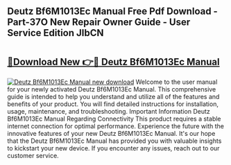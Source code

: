## Deutz Bf6M1013Ec Manual Free Pdf Download - Part-37O New Repair Owner Guide - User Service Edition JIbCN

# <h2><a href="http://bc6943.oget.top/?id=Deutz+Bf6M1013Ec+Manual">🔗Download New 👉🔴 Deutz Bf6M1013Ec Manual</a></h2>

[![Deutz Bf6M1013Ec Manual new download](https://i.imgur.com/5g1atiW.png)](http://bc6943.oget.top/?id=Deutz+Bf6M1013Ec+Manual)
Welcome to the user manual for your newly activated Deutz Bf6M1013Ec Manual. This comprehensive guide is intended to help you understand and utilize all of the features and benefits of your product. You will find detailed instructions for installation, usage, maintenance, and troubleshooting. Important Information Deutz Bf6M1013Ec Manual Regarding Connectivity This product requires a stable internet connection for optimal performance. Experience the future with the innovative features of your new Deutz Bf6M1013Ec Manual. It's our hope that the Deutz Bf6M1013Ec Manual has provided you with valuable insights to kickstart your new device. If you encounter any issues, reach out to our customer service.
